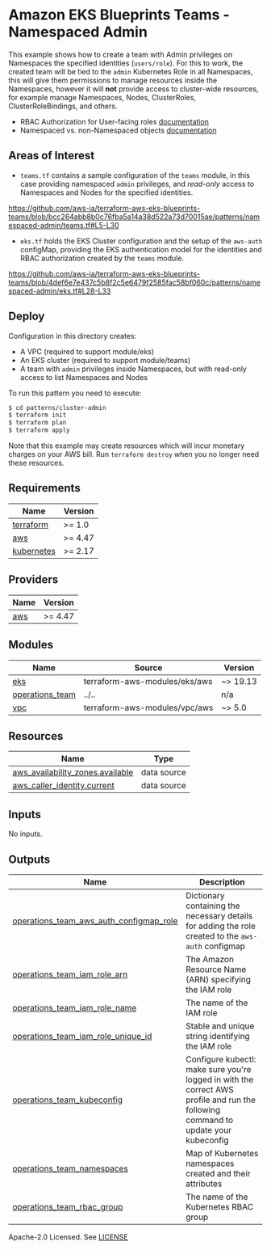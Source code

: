 # Amazon EKS Blueprints Teams - Namespaced Admin

This example shows how to create a team with Admin privileges on Namespaces the specified identities (`users/role`). For this to work, the created team will be tied to the `admin` Kubernetes Role in all Namespaces, this will give them permissions to manage resources inside the Namespaces, however it will **not** provide access to cluster-wide resources, for example manage Namespaces, Nodes, ClusterRoles, ClusterRoleBindings, and others.

- RBAC Authorization for User-facing roles [documentation](https://kubernetes.io/docs/reference/access-authn-authz/rbac/#user-facing-roles)
- Namespaced vs. non-Namespaced objects [documentation](https://kubernetes.io/docs/concepts/overview/working-with-objects/namespaces/#not-all-objects-are-in-a-namespace)

## Areas of Interest

- `teams.tf` contains a sample configuration of the `teams` module, in this case providing namespaced `admin` privileges, and *read-only* access to Namespaces and Nodes for the specified identities.

https://github.com/aws-ia/terraform-aws-eks-blueprints-teams/blob/bcc264abb8b0c76fba5a14a38d522a73d70015ae/patterns/namespaced-admin/teams.tf#L5-L30

- `eks.tf` holds the EKS Cluster configuration and the setup of the `aws-auth` configMap, providing the EKS authentication model for the identities and RBAC authorization created by the `teams` module.

https://github.com/aws-ia/terraform-aws-eks-blueprints-teams/blob/4def6e7e437c5b8f2c5e6479f2585fac58bf060c/patterns/namespaced-admin/eks.tf#L28-L33

## Deploy

Configuration in this directory creates:

- A VPC (required to support module/eks)
- An EKS cluster (required to support module/teams)
- A team with `admin` privileges inside Namespaces, but with read-only access to list Namespaces and Nodes

To run this pattern you need to execute:

```bash
$ cd patterns/cluster-admin
$ terraform init
$ terraform plan
$ terraform apply
```

Note that this example may create resources which will incur monetary charges on your AWS bill. Run `terraform destroy` when you no longer need these resources.

<!-- BEGINNING OF PRE-COMMIT-TERRAFORM DOCS HOOK -->
## Requirements

| Name | Version |
|------|---------|
| <a name="requirement_terraform"></a> [terraform](#requirement\_terraform) | >= 1.0 |
| <a name="requirement_aws"></a> [aws](#requirement\_aws) | >= 4.47 |
| <a name="requirement_kubernetes"></a> [kubernetes](#requirement\_kubernetes) | >= 2.17 |

## Providers

| Name | Version |
|------|---------|
| <a name="provider_aws"></a> [aws](#provider\_aws) | >= 4.47 |

## Modules

| Name | Source | Version |
|------|--------|---------|
| <a name="module_eks"></a> [eks](#module\_eks) | terraform-aws-modules/eks/aws | ~> 19.13 |
| <a name="module_operations_team"></a> [operations\_team](#module\_operations\_team) | ../.. | n/a |
| <a name="module_vpc"></a> [vpc](#module\_vpc) | terraform-aws-modules/vpc/aws | ~> 5.0 |

## Resources

| Name | Type |
|------|------|
| [aws_availability_zones.available](https://registry.terraform.io/providers/hashicorp/aws/latest/docs/data-sources/availability_zones) | data source |
| [aws_caller_identity.current](https://registry.terraform.io/providers/hashicorp/aws/latest/docs/data-sources/caller_identity) | data source |

## Inputs

No inputs.

## Outputs

| Name | Description |
|------|-------------|
| <a name="output_operations_team_aws_auth_configmap_role"></a> [operations\_team\_aws\_auth\_configmap\_role](#output\_operations\_team\_aws\_auth\_configmap\_role) | Dictionary containing the necessary details for adding the role created to the `aws-auth` configmap |
| <a name="output_operations_team_iam_role_arn"></a> [operations\_team\_iam\_role\_arn](#output\_operations\_team\_iam\_role\_arn) | The Amazon Resource Name (ARN) specifying the IAM role |
| <a name="output_operations_team_iam_role_name"></a> [operations\_team\_iam\_role\_name](#output\_operations\_team\_iam\_role\_name) | The name of the IAM role |
| <a name="output_operations_team_iam_role_unique_id"></a> [operations\_team\_iam\_role\_unique\_id](#output\_operations\_team\_iam\_role\_unique\_id) | Stable and unique string identifying the IAM role |
| <a name="output_operations_team_kubeconfig"></a> [operations\_team\_kubeconfig](#output\_operations\_team\_kubeconfig) | Configure kubectl: make sure you're logged in with the correct AWS profile and run the following command to update your kubeconfig |
| <a name="output_operations_team_namespaces"></a> [operations\_team\_namespaces](#output\_operations\_team\_namespaces) | Map of Kubernetes namespaces created and their attributes |
| <a name="output_operations_team_rbac_group"></a> [operations\_team\_rbac\_group](#output\_operations\_team\_rbac\_group) | The name of the Kubernetes RBAC group |
<!-- END OF PRE-COMMIT-TERRAFORM DOCS HOOK -->

Apache-2.0 Licensed. See [LICENSE](https://github.com/aws-ia/terraform-aws-eks-blueprints-teams/blob/main/LICENSE)
